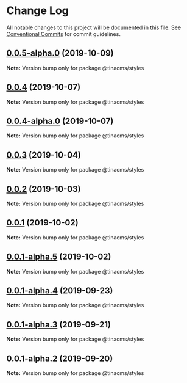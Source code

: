 # Change Log

All notable changes to this project will be documented in this file.
See [Conventional Commits](https://conventionalcommits.org) for commit guidelines.

## [0.0.5-alpha.0](https://github.com/tinacms/tinacms/compare/@tinacms/styles@0.0.2...@tinacms/styles@0.0.5-alpha.0) (2019-10-09)

**Note:** Version bump only for package @tinacms/styles





## [0.0.4](https://github.com/tinacms/tinacms/compare/@tinacms/styles@0.0.4-alpha.0...@tinacms/styles@0.0.4) (2019-10-07)

**Note:** Version bump only for package @tinacms/styles





## [0.0.4-alpha.0](https://github.com/tinacms/tinacms/compare/@tinacms/styles@0.0.2...@tinacms/styles@0.0.4-alpha.0) (2019-10-07)

**Note:** Version bump only for package @tinacms/styles





## [0.0.3](https://github.com/tinacms/tinacms/compare/@tinacms/styles@0.0.3-alpha.0...@tinacms/styles@0.0.3) (2019-10-04)

**Note:** Version bump only for package @tinacms/styles





## [0.0.2](https://github.com/tinacms/tinacms/compare/@tinacms/styles@0.0.1...@tinacms/styles@0.0.2) (2019-10-03)

**Note:** Version bump only for package @tinacms/styles





## [0.0.1](https://github.com/tinacms/tinacms/compare/@tinacms/styles@0.0.1-alpha.5...@tinacms/styles@0.0.1) (2019-10-02)

**Note:** Version bump only for package @tinacms/styles





## [0.0.1-alpha.5](https://github.com/tinacms/tinacms/compare/@tinacms/styles@0.0.1-alpha.4...@tinacms/styles@0.0.1-alpha.5) (2019-10-02)

**Note:** Version bump only for package @tinacms/styles





## [0.0.1-alpha.4](https://github.com/tinacms/tinacms/compare/@tinacms/styles@0.0.1-alpha.3...@tinacms/styles@0.0.1-alpha.4) (2019-09-23)

**Note:** Version bump only for package @tinacms/styles





## [0.0.1-alpha.3](https://github.com/tinacms/tinacms/compare/@tinacms/styles@0.0.1-alpha.2...@tinacms/styles@0.0.1-alpha.3) (2019-09-21)

**Note:** Version bump only for package @tinacms/styles





## 0.0.1-alpha.2 (2019-09-20)

**Note:** Version bump only for package @tinacms/styles
